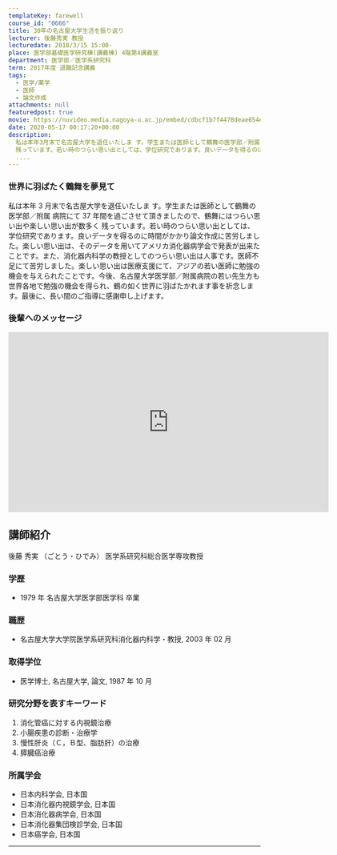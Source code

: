 ```yaml
---
templateKey: farewell
course_id: "0666"
title: 30年の名古屋大学生活を振り返り
lecturer: 後藤秀実 教授
lecturedate: 2018/3/15 15:00-
place: 医学部基礎医学研究棟(講義棟) 4階第4講義室
department: 医学部／医学系研究科
term: 2017年度 退職記念講義
tags:
  - 医学/薬学
  - 医師
  - 論文作成
attachments: null
featuredpost: true
movie: https://nuvideo.media.nagoya-u.ac.jp/embed/cdbcf1b7f4478deae654e051b6d05013211acc9b
date: 2020-05-17 00:17:20+00:00
description:
  私は本年3月末で名古屋大学を退任いたしま す。学生または医師として鶴舞の医学部／附属 病院にて 37 年間を過ごさせて頂きましたので、鶴舞にはつらい思い出や楽しい思い出が数多く
  残っています。若い時のつらい思い出としては、学位研究であります。良いデータを得るのに時間がかかり論文作成に苦労しました。楽しい思い出は、そのデータを用いてアメリカ消化器病学会で発表が出来たことです
  ....
---
```


### 世界に羽ばたく鶴舞を夢見て

私は本年 3 月末で名古屋大学を退任いたしま す。学生または医師として鶴舞の医学部／附属 病院にて 37 年間を過ごさせて頂きましたので、鶴舞にはつらい思い出や楽しい思い出が数多く 残っています。若い時のつらい思い出としては、学位研究であります。良いデータを得るのに時間がかかり論文作成に苦労しました。楽しい思い出は、そのデータを用いてアメリカ消化器病学会で発表が出来たことです。また、消化器内科学の教授としてのつらい思い出は人事です。医師不足にて苦労しました。楽しい思い出は医療支援にて、アジアの若い医師に勉強の機会を与えられたことです。今後、名古屋大学医学部／附属病院の若い先生方も世界各地で勉強の機会を得られ、鶴の如く世界に羽ばたかれます事を祈念します。最後に、長い間のご指導に感謝申し上げます。

### 後輩へのメッセージ

<iframe src="https://nuvideo.media.nagoya-u.ac.jp/embed/c699752b3e812dacc242ef888a99d6d7cb27ee7b" width="640" height="360" frameborder="0" allowfullscreen></iframe>

## 講師紹介

後藤 秀実 （ごとう・ひでみ） 医学系研究科総合医学専攻教授

### 学歴

- 1979 年 名古屋大学医学部医学科 卒業

### 職歴

- 名古屋大学大学院医学系研究科消化器内科学・教授, 2003 年 02 月

### 取得学位

- 医学博士, 名古屋大学, 論文, 1987 年 10 月

### 研究分野を表すキーワード

1. 消化管癌に対する内視鏡治療
2. 小腸疾患の診断・治療学
3. 慢性肝炎（Ｃ，Ｂ型、脂肪肝）の治療
4. 膵臓癌治療

### 所属学会

- 日本内科学会, 日本国
- 日本消化器内視鏡学会, 日本国
- 日本消化器病学会, 日本国
- 日本消化器集団検診学会, 日本国
- 日本癌学会, 日本国

---
